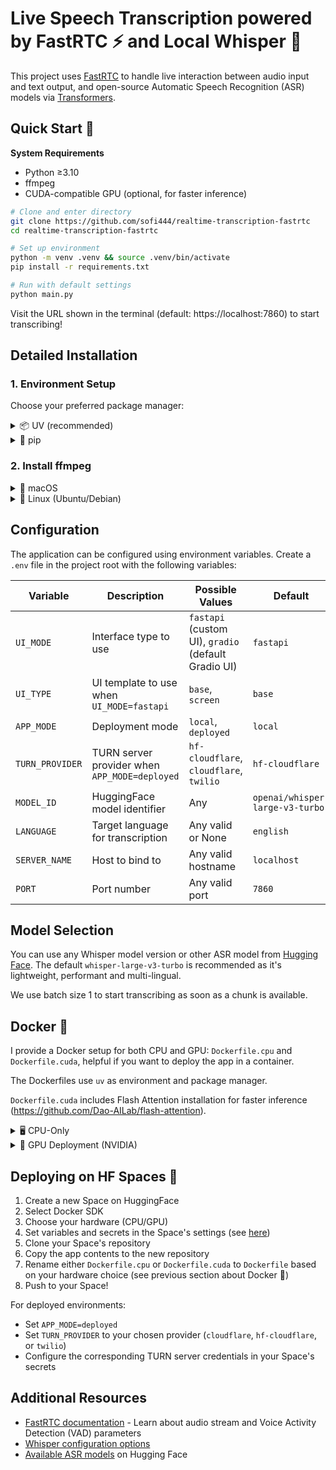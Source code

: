 # Live Speech Transcription powered by FastRTC ⚡️ and Local Whisper 🤗 

This project uses [FastRTC](https://fastrtc.org/) to handle live interaction between audio input and text output, and open-source Automatic Speech Recognition (ASR) models via [Transformers](https://huggingface.co/docs/transformers).

## Quick Start 🚀

**System Requirements**
- Python ≥3.10
- ffmpeg
- CUDA-compatible GPU (optional, for faster inference)

```bash
# Clone and enter directory
git clone https://github.com/sofi444/realtime-transcription-fastrtc
cd realtime-transcription-fastrtc

# Set up environment
python -m venv .venv && source .venv/bin/activate
pip install -r requirements.txt

# Run with default settings
python main.py
```

Visit the URL shown in the terminal (default: https://localhost:7860) to start transcribing!

## Detailed Installation

### 1. Environment Setup

Choose your preferred package manager:

<details>
<summary>📦 UV (recommended)</summary>

[Install `uv`](https://docs.astral.sh/uv/getting-started/installation/)

```bash
uv venv --python 3.11 && source .venv/bin/activate
uv pip install -r requirements.txt
```
</details>

<details>
<summary>🐍 pip</summary>

```bash
python -m venv .venv && source .venv/bin/activate
pip install --upgrade pip
pip install -r requirements.txt
```
</details>

### 2. Install ffmpeg

<details>
<summary>🍎 macOS</summary>

```bash
brew install ffmpeg
```
</details>

<details>
<summary>🐧 Linux (Ubuntu/Debian)</summary>

```bash
sudo apt update
sudo apt install ffmpeg
```
</details>

## Configuration

The application can be configured using environment variables. Create a `.env` file in the project root with the following variables:

| Variable | Description | Possible Values | Default |
|----------|-------------|-----------------|---------|
| `UI_MODE` | Interface type to use | `fastapi` (custom UI), `gradio` (default Gradio UI) | `fastapi` |
| `UI_TYPE` | UI template to use when `UI_MODE=fastapi` | `base`, `screen` | `base` |
| `APP_MODE` | Deployment mode | `local`, `deployed` | `local` |
| `TURN_PROVIDER` | TURN server provider when `APP_MODE=deployed` | `hf-cloudflare`, `cloudflare`, `twilio` | `hf-cloudflare` |
| `MODEL_ID` | HuggingFace model identifier | Any | `openai/whisper-large-v3-turbo` |
| `LANGUAGE` | Target language for transcription | Any valid or None | `english` |
| `SERVER_NAME` | Host to bind to | Any valid hostname | `localhost` |
| `PORT` | Port number | Any valid port | `7860` |

## Model Selection

You can use any Whisper model version or other ASR model from [Hugging Face](https://huggingface.co/models?pipeline_tag=automatic-speech-recognition&sort=trending). The default `whisper-large-v3-turbo` is recommended as it's lightweight, performant and multi-lingual.

We use batch size 1 to start transcribing as soon as a chunk is available.

## Docker 🐳

I provide a Docker setup for both CPU and GPU: `Dockerfile.cpu` and `Dockerfile.cuda`, helpful if you want to deploy the app in a container.

The Dockerfiles use `uv` as environment and package manager.

`Dockerfile.cuda` includes Flash Attention installation for faster inference (https://github.com/Dao-AILab/flash-attention).


<details>
<summary>🖥️ CPU-Only</summary>

```bash
# Using docker-compose
docker-compose --profile cpu up --build

# Or build manually
docker build -f Dockerfile.cpu -t realtime-transcription-fastrtc-cpu .
```
</details>

<details>
<summary>🚀 GPU Deployment (NVIDIA)</summary>

```bash
# Using docker-compose
docker-compose --profile cuda up --build

# Or build manually
docker build -f Dockerfile.cuda -t realtime-transcription-fastrtc-cuda .
```

**Note**: Requires NVIDIA GPU with CUDA 12.1. Change base image in `Dockerfile.cuda` to match your CUDA version.
</details>


## Deploying on HF Spaces 🤗

1. Create a new Space on HuggingFace
2. Select Docker SDK
3. Choose your hardware (CPU/GPU)
4. Set variables and secrets in the Space's settings (see [here](https://huggingface.co/docs/hub/en/spaces-overview#managing-secrets))
5. Clone your Space's repository
6. Copy the app contents to the new repository
7. Rename either `Dockerfile.cpu` or `Dockerfile.cuda` to `Dockerfile` based on your hardware choice (see previous section about Docker 🐳)
8. Push to your Space!

For deployed environments:
- Set `APP_MODE=deployed`
- Set `TURN_PROVIDER` to your chosen provider (`cloudflare`, `hf-cloudflare`, or `twilio`)
- Configure the corresponding TURN server credentials in your Space's secrets

## Additional Resources

- [FastRTC documentation](https://fastrtc.org/) - Learn about audio stream and Voice Activity Detection (VAD) parameters
- [Whisper configuration options](https://huggingface.co/docs/transformers/en/model_doc/whisper#transformers.WhisperForConditionalGeneration.generate)
- [Available ASR models](https://huggingface.co/models?pipeline_tag=automatic-speech-recognition&sort=trending) on Hugging Face